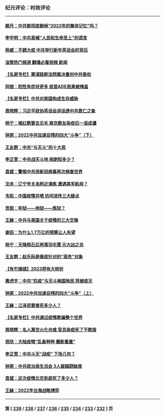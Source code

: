 ### 纪元评论：时政评论
---
#### [颜丹：中共能彻底删掉“2022年的集体记忆”吗？](../../pages/nsc1025/n13896521.md?01010330) 
#### [李宇明：中共高喊“人民和生命至上”的谎言](../../pages/nsc1025/n13896499.md?01010330) 
#### [杨威：不顾大疫 中共举行新年茶话会的背后](../../pages/nsc1025/n13895924.md?01010330) 
#### [油管热门频道 翻墙必看视频 新闻](ok?01010330)
#### [【名家专栏】塞浦路斯法院裁决重创中共极权](../../pages/nsc1025/n13894783.md?01010330) 
#### [同根：阳性有症状奇多 疫苗ADE恶果被掩盖](../../pages/nsc1025/n13895520.md?01010330) 
#### [【名家专栏】中共对美国构成生存威胁](../../pages/nsc1025/n13894391.md?01010330) 
#### [周晓辉：习近平政协茶话会讲话透中共衰亡之象](../../pages/nsc1025/n13895626.md?01010330) 
#### [杨宁：唱红歌要去见毛 南京歌友染疫后一语成谶](../../pages/nsc1025/n13895623.md?01010330) 
#### [钟原：2022中共加速自残的四大“斗争”（下）](../../pages/nsc1025/n13895561.md?01010330) 
#### [王友群：中共“与天斗”的十大恶](../../pages/nsc1025/n13895040.md?01010330) 
#### [李正宽：中共战天斗地 闹剧知多少？](../../pages/nsc1025/n13895466.md?01010330) 
#### [袁斌：警惕中共用新冠病毒再次祸害世界](../../pages/nsc1025/n13895097.md?01010330) 
#### [沈舟：辽宁号关岛附近演练 遭遇美军航母？](../../pages/nsc1025/n13894879.md?01010330) 
#### [韦拓：中国疫情井喷 坊间流传三大疑点](../../pages/nsc1025/n13894528.md?01010330) 
#### [苦胆：牢狱——地狱——炼狱？](../../pages/nsc1025/n13894756.md?01010330) 
#### [王赫：中共与美国关于疫情的三大交锋](../../pages/nsc1025/n13894704.md?01010330) 
#### [谢田：为什么1.7万亿的预算让人失望](../../pages/nsc1025/n13894725.md?01010330) 
#### [杨宁：天降陨石后再落羽毛雪 示大凶之兆](../../pages/nsc1025/n13894521.md?01010330) 
#### [王友群：赵乐际是瘟疫针对的“高危”对象](../../pages/nsc1025/n13893869.md?01010330) 
#### [【有冇搞错】2023将有大转折](../../pages/nsc1025/n13893849.md?01010330) 
#### [惠虎宇：中共“抗疫”与天斗祸国殃民 将被疫灭](../../pages/nsc1025/n13893968.md?01010330) 
#### [钟原：2022中共加速自残的四大“斗争”（上）](../../pages/nsc1025/n13894027.md?01010330) 
#### [王赫：江泽民要害死多少人？](../../pages/nsc1025/n13893894.md?01010330) 
#### [【名家专栏】中共通过疫情欺骗整个世界](../../pages/nsc1025/n13893664.md?01010330) 
#### [周晓辉：名人离世火化也难 官员染疫死了不敢报](../../pages/nsc1025/n13893737.md?01010330) 
#### [郑欣：大陆疫情“乱象种种 魔影重重”](../../pages/nsc1025/n13893672.md?01010330) 
#### [李正宽：中共斗天“战疫” 下场几何？](../../pages/nsc1025/n13893335.md?01010330) 
#### [钟原：中共政治局生活会 3人疑蹊跷缺席](../../pages/nsc1025/n13893269.md?01010330) 
#### [袁斌：这次疫情北京到底死了多少人？](../../pages/nsc1025/n13893254.md?01010330) 
#### [王赫：2022年台海战略博弈](../../pages/nsc1025/n13893208.md?01010330) 

---
#### 第 [ [239](./239.md?01010330) / [238](./238.md?01010330) / [237](./237.md?01010330) / [236](./236.md?01010330) / [235](./235.md?01010330) / [234](./234.md?01010330) / [233](./233.md?01010330) / [232](./232.md?01010330) ] 页

